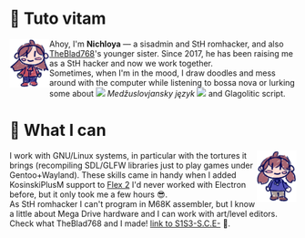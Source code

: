 # 🌻 Tuto vitam
<img align="left" width="70" src="https://github.com/Nichloya/nichloya.github.io/blob/main/tysha.png">

Ahoy, I'm **Nichloya** — a sisadmin and StH romhacker, and also [TheBlad768](https://github.com/TheBlad768)'s younger sister. Since 2017, he has been raising me as a StH hacker and now we work together.   
Sometimes, when I'm in the mood, I draw doodles and mess around with the computer while listening to bossa nova or lurking some about <img width="16" src="https://upload.wikimedia.org/wikipedia/commons/5/53/Nuvola_Interslavic_flag.svg"> *Medžuslovjansky język* <img width="16" src="https://upload.wikimedia.org/wikipedia/commons/5/53/Nuvola_Interslavic_flag.svg"> and Glagolitic script.

# 🔧 What I can
<img align="right" width="70" src="https://github.com/Nichloya/nichloya.github.io/blob/main/riva.png">

I work with GNU/Linux systems, in particular with the tortures it brings (recompiling SDL/GLFW libraries just to play games under Gentoo+Wayland). These skills came in handy when I added KosinskiPlusM support to [Flex 2](https://github.com/Nichloya/Flex2) I'd never worked with Electron before, but it only took me a few hours 😎.   
As StH romhacker I can't program in M68K assembler, but I know a little about Mega Drive hardware and I can work with art/level editors. Check what TheBlad768 and I made! [link to S1S3-S.C.E-](https://github.com/TheBlad768/Sonic-1-in-Sonic-3-S.C.E.-) 🦔.

